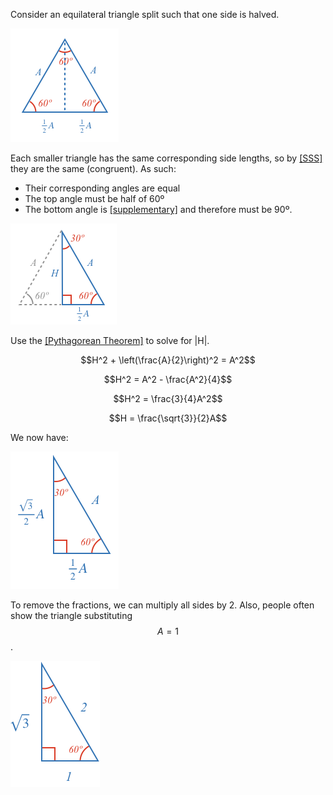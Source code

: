 Consider an equilateral triangle split such that one side is halved.

![](equil.png)

Each smaller triangle has the same corresponding side lengths, so by [[SSS]]((qr,'Math/Geometry_1/CongruentTriangles/base/Sss',#00756F)) they are the same (congruent). As such:
* Their corresponding angles are equal
* The top angle must be half of 60º
* The bottom angle is [[supplementary]]((qr,'Math/Geometry_1/AngleGroups/base/Supplementary',#00756F)) and therefore must be 90º.

![](half.png)

Use the [[Pythagorean Theorem]]((qr,'Math/Geometry_1/RightAngleTriangles/base/Pythagorus',#00756F)) to solve for |H|.

$$H^2 + \left(\frac{A}{2}\right)^2 = A^2$$

$$H^2 = A^2 - \frac{A^2}{4}$$

$$H^2 = \frac{3}{4}A^2$$

$$H = \frac{\sqrt{3}}{2}A$$

We now have:

![](fractions.png)

To remove the fractions, we can multiply all sides by 2. Also, people often show the triangle substituting $$A = 1$$.

![](final.png)

<!-- 
### Example Equation:

$$\definecolor{g}{RGB}{29,177,0}\definecolor{b}{RGB}{0,118,186}\definecolor{r}{RGB}{238,34,12}\definecolor{v}{RGB}{203,41,123}\defineColor{gr}{100,100,100}$$

### Example Image
![](./test-image.png)

### Example QR
[[here]]((qr,'Math/Geometry_1/Triangles/base/AngleSumPres',#00756F)) -->